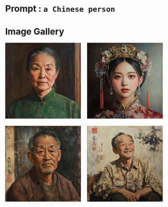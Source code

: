 # Prompt : `a Chinese person`

# Image Gallery

<div style="display: grid; grid-template-columns: 1fr 1fr; gap: 20px; max-width: 800px; margin: 0 auto;">
    <div>
        <img src="a_Chinese_person__1.png" alt="Image 1" style="width: 100%; height: auto;">
    </div>
    <div>
        <img src="a_Chinese_person__2.png" alt="Image 2" style="width: 100%; height: auto;">
    </div>
    <div>
        <img src="a_Chinese_person__3.png" alt="Image 3" style="width: 100%; height: auto;">
    </div>
    <div>
        <img src="a_Chinese_person__4.png" alt="Image 4" style="width: 100%; height: auto;">
    </div>
</div>
